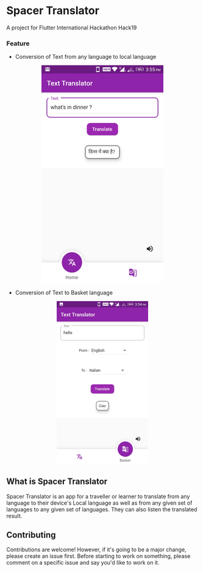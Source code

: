 # Spacer Translator

A project for Flutter International Hackathon Hack19

### Feature

<ul><li>Conversion of Text from any language to local language</li></ul>
<p align="center"><img src="images/local.jpeg" width=320></p>
<ul><li>Conversion of Text to Basket language</li></ul>
<p align="center"><img src="images/basket.jpeg" width="240"></p>

## What is Spacer Translator

Spacer Translator is an app for a traveller or learner to translate from any language to their device's Local language as well as from any given set of languages to any given set of languages. They can also listen the translated result.

## Contributing

Contributions are welcome! However, if it's going to be a major change, please create an issue first. Before starting to work on something, please comment on a specific issue and say you'd like to work on it.
